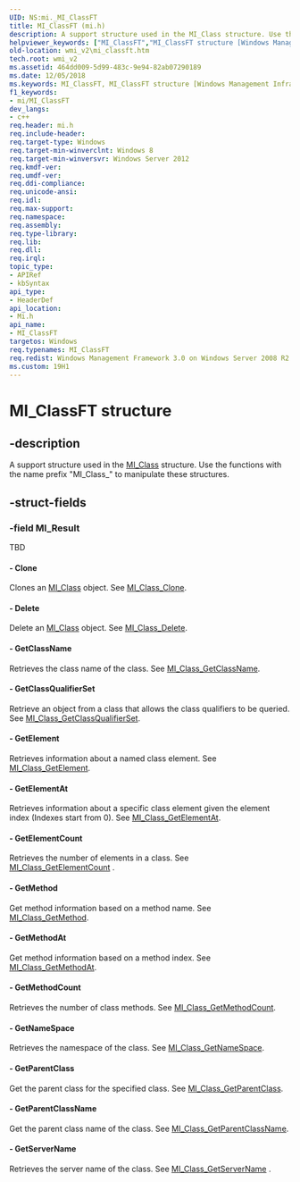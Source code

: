 ```yaml
---
UID: NS:mi._MI_ClassFT
title: MI_ClassFT (mi.h)
description: A support structure used in the MI_Class structure. Use the functions with the name prefix &#0034;MI_Class_&#0034; to manipulate these structures.helpviewer_keywords: ["MI_ClassFT","MI_ClassFT structure [Windows Management Infrastructure (MI)]","mi/MI_ClassFT","wmi_v2.mi_classft"]
old-location: wmi_v2\mi_classft.htm
tech.root: wmi_v2
ms.assetid: 464dd009-5d99-483c-9e94-82ab07290189
ms.date: 12/05/2018
ms.keywords: MI_ClassFT, MI_ClassFT structure [Windows Management Infrastructure (MI)], mi/MI_ClassFT, wmi_v2.mi_classft
f1_keywords:
- mi/MI_ClassFT
dev_langs:
- c++
req.header: mi.h
req.include-header: 
req.target-type: Windows
req.target-min-winverclnt: Windows 8
req.target-min-winversvr: Windows Server 2012
req.kmdf-ver: 
req.umdf-ver: 
req.ddi-compliance: 
req.unicode-ansi: 
req.idl: 
req.max-support: 
req.namespace: 
req.assembly: 
req.type-library: 
req.lib: 
req.dll: 
req.irql: 
topic_type:
- APIRef
- kbSyntax
api_type:
- HeaderDef
api_location:
- Mi.h
api_name:
- MI_ClassFT
targetos: Windows
req.typenames: MI_ClassFT
req.redist: Windows Management Framework 3.0 on Windows Server 2008 R2 with SP1,     Windows 7 with SP1, and Windows Server 2008 with SP2
ms.custom: 19H1
---
```


# MI_ClassFT structure


## -description


A support structure used in the <a href="https://docs.microsoft.com/windows/desktop/api/mi/ns-mi-mi_class">MI_Class</a> structure. 
     Use the functions with the name prefix "MI_Class_" to manipulate these structures.


## -struct-fields




### -field MI_Result

TBD 




#### - Clone

Clones an <a href="https://docs.microsoft.com/windows/desktop/api/mi/ns-mi-mi_class">MI_Class</a> object. See 
       <a href="https://docs.microsoft.com/previous-versions/windows/desktop/api/mi/nf-mi-mi_class_clone">MI_Class_Clone</a>.


#### - Delete

Delete an <a href="https://docs.microsoft.com/windows/desktop/api/mi/ns-mi-mi_class">MI_Class</a> object. See 
       <a href="https://docs.microsoft.com/previous-versions/windows/desktop/api/mi/nf-mi-mi_class_delete">MI_Class_Delete</a>.


#### - GetClassName

Retrieves the class name of the class. See 
       <a href="https://docs.microsoft.com/previous-versions/windows/desktop/api/mi/nf-mi-mi_class_getclassname">MI_Class_GetClassName</a>.


#### - GetClassQualifierSet

Retrieve an object from a class that allows the class qualifiers to be queried. See 
       <a href="https://docs.microsoft.com/previous-versions/windows/desktop/api/mi/nf-mi-mi_class_getclassqualifierset">MI_Class_GetClassQualifierSet</a>.


#### - GetElement

Retrieves information about a named class element. See 
       <a href="https://docs.microsoft.com/previous-versions/windows/desktop/api/mi/nf-mi-mi_class_getelement">MI_Class_GetElement</a>.


#### - GetElementAt

Retrieves information about a specific class element given the element index (Indexes start from 0). See 
       <a href="https://docs.microsoft.com/previous-versions/windows/desktop/api/mi/nf-mi-mi_class_getelementat">MI_Class_GetElementAt</a>.


#### - GetElementCount

Retrieves the number of elements in a class. See 
       <a href="https://docs.microsoft.com/previous-versions/windows/desktop/api/mi/nf-mi-mi_class_getelementcount">MI_Class_GetElementCount</a> .


#### - GetMethod

Get method information based on a method name. See 
       <a href="https://docs.microsoft.com/previous-versions/windows/desktop/api/mi/nf-mi-mi_class_getmethod">MI_Class_GetMethod</a>.


#### - GetMethodAt

Get method information based on a method index. See 
       <a href="https://docs.microsoft.com/previous-versions/windows/desktop/api/mi/nf-mi-mi_class_getmethodat">MI_Class_GetMethodAt</a>.


#### - GetMethodCount

Retrieves the number of class methods. See 
       <a href="https://docs.microsoft.com/previous-versions/windows/desktop/api/mi/nf-mi-mi_class_getmethodcount">MI_Class_GetMethodCount</a>.


#### - GetNameSpace

Retrieves the namespace of the class. See 
       <a href="https://docs.microsoft.com/previous-versions/windows/desktop/api/mi/nf-mi-mi_class_getnamespace">MI_Class_GetNameSpace</a>.


#### - GetParentClass

Get the parent class for the specified class. See 
       <a href="https://docs.microsoft.com/previous-versions/windows/desktop/api/mi/nf-mi-mi_class_getparentclass">MI_Class_GetParentClass</a>.


#### - GetParentClassName

Get the parent class name of the class. See 
       <a href="https://docs.microsoft.com/previous-versions/windows/desktop/api/mi/nf-mi-mi_class_getparentclassname">MI_Class_GetParentClassName</a>.


#### - GetServerName

Retrieves the server name of the class. See 
       <a href="https://docs.microsoft.com/previous-versions/windows/desktop/api/mi/nf-mi-mi_class_getservername">MI_Class_GetServerName</a> .

